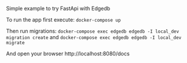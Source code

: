 Simple example to try FastApi with Edgedb

To run the app first execute:
`docker-compose up` 

Then run migrations:
`docker-compose exec edgedb edgedb -I local_dev migration create` and `docker-compose exec edgedb edgedb -I local_dev migrate`

And open your browser http://localhost:8080/docs